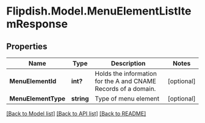 # Flipdish.Model.MenuElementListItemResponse
## Properties

Name | Type | Description | Notes
------------ | ------------- | ------------- | -------------
**MenuElementId** | **int?** | Holds the information for the A and CNAME Records of a domain. | [optional] 
**MenuElementType** | **string** | Type of menu element | [optional] 

[[Back to Model list]](../README.md#documentation-for-models) [[Back to API list]](../README.md#documentation-for-api-endpoints) [[Back to README]](../README.md)

